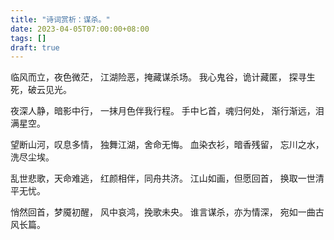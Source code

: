 ```yaml
---
title: "诗词赏析：谋杀。"
date: 2023-04-05T07:00:00+08:00
tags: []
draft: true
---
```


临风而立，夜色微茫，
江湖险恶，掩藏谋杀场。
我心鬼谷，诡计藏匿，
探寻生死，破云见光。

夜深人静，暗影中行，
一抹月色伴我行程。
手中匕首，魂归何处，
渐行渐远，泪满星空。

望断山河，叹息多情，
独舞江湖，舍命无悔。
血染衣衫，暗香残留，
忘川之水，洗尽尘埃。

乱世悲歌，天命难逃，
红颜相伴，同舟共济。
江山如画，但愿回首，
换取一世清平无忧。

悄然回首，梦魇初醒，
风中哀鸿，挽歌未央。
谁言谋杀，亦为情深，
宛如一曲古风长篇。